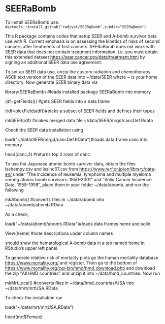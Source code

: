 # SEERaBomb
To install SEERaBomb use: `devtools::install_github("radivot/SEERaBomb",subdir="SEERaBomb")`

This R package contains codes that setup SEER and A-bomb survivor data use with R. 
Current emphasis is on assessing the kinetics of risks of second cancers after treatments of first cancers. 
SEERaBomb does not work with SEER data that does not contain treatment information, 
i.e. you must obtain this extended dataset 
https://seer.cancer.gov/data/treatment.html
by signing an additional SEER data use agreement.

To set up SEER data use, unzip the custom radiation and chemotherapy ASCII text version of the SEER data into ~/data/SEER where ~ is your home directory. Now generate SEER binary data via

library(SEERaBomb)  #loads installed package SEERaBomb into memory

(df=getFields())    #gets SEER fields into a data frame

(rdf=pickFields(df))#picks a subset of SEER fields and defines their types

mkSEER(rdf)         #makes merged data file ~/data/SEER/mrgd/cancDef.Rdata

Check the SEER data installation using 

load("~/data/SEER/mrgd/cancDef.RData")#loads data.frame canc into memory

head(canc,3)                          #returns top 3 rows of canc

To use the Japanese atomic bomb survivor data, obtain the files lsshempy.csv and lssinc07.csv from https://www.rerf.or.jp/en/library/data-en/
under  “The incidence of leukemia, lymphoma and multiple myeloma among atomic bomb survivors: 1950-2001” and 
“Solid Cancer Incidence Data, 1958-1998”,  place them in your folder ~/data/abomb, and run the following 

mkAbomb() #converts files in ~/data/abomb into ~/data/abomb/abomb.RData

As a check,

load("~/data/abomb/abomb.RData")#loads data frames heme and solid 

View(heme)                      #note descriptions under column names

should show the hematological A-bomb data in a tab named heme in RStudio’s upper left panel.


To generate relative risk of mortality plots go the human mortality database  https://www.mortality.org/ and register. Then go to the bottom of  https://www.mortality.org/cgi-bin/hmd/hmd_download.php
and download the zip "All HMD countries"  and unzip it into ~/data/hmd_countries.  Now run 

mkMrtLocal() #converts files in ~/data/hmd_countries/USA into ~/data/mrt/mrtUSA.RData 

To check the installation run

load("~/data/mrt/mrtUSA.RData")

head(mrt$Female)


 
